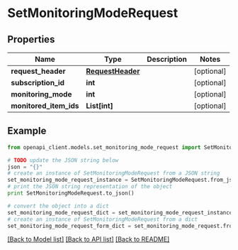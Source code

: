 # SetMonitoringModeRequest


## Properties
Name | Type | Description | Notes
------------ | ------------- | ------------- | -------------
**request_header** | [**RequestHeader**](RequestHeader.md) |  | [optional] 
**subscription_id** | **int** |  | [optional] 
**monitoring_mode** | **int** |  | [optional] 
**monitored_item_ids** | **List[int]** |  | [optional] 

## Example

```python
from openapi_client.models.set_monitoring_mode_request import SetMonitoringModeRequest

# TODO update the JSON string below
json = "{}"
# create an instance of SetMonitoringModeRequest from a JSON string
set_monitoring_mode_request_instance = SetMonitoringModeRequest.from_json(json)
# print the JSON string representation of the object
print SetMonitoringModeRequest.to_json()

# convert the object into a dict
set_monitoring_mode_request_dict = set_monitoring_mode_request_instance.to_dict()
# create an instance of SetMonitoringModeRequest from a dict
set_monitoring_mode_request_form_dict = set_monitoring_mode_request.from_dict(set_monitoring_mode_request_dict)
```
[[Back to Model list]](../README.md#documentation-for-models) [[Back to API list]](../README.md#documentation-for-api-endpoints) [[Back to README]](../README.md)


